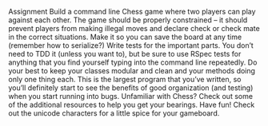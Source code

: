 Assignment
Build a command line Chess game where two players can play against each other.
The game should be properly constrained – it should prevent players from making illegal moves and declare check or check mate in the correct situations.
Make it so you can save the board at any time (remember how to serialize?)
Write tests for the important parts. You don’t need to TDD it (unless you want to), but be sure to use RSpec tests for anything that you find yourself typing into the command line repeatedly.
Do your best to keep your classes modular and clean and your methods doing only one thing each. This is the largest program that you’ve written, so you’ll definitely start to see the benefits of good organization (and testing) when you start running into bugs.
Unfamiliar with Chess? Check out some of the additional resources to help you get your bearings.
Have fun! Check out the unicode characters for a little spice for your gameboard.